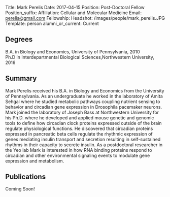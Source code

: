Title: Mark Perelis
Date: 2017-04-15
Position: Post-Doctoral Fellow
Position_suffix: 
Affiliation: Cellular and Molecular Medicine
Email: perelis@gmail.com
Fellowship: 
Headshot: /images/people/mark_perelis.JPG
Template: person
alumni_or_current: Current

## Degrees

B.A. in Biology and Economics, University of Pennsylvania, 2010<br> 
Ph.D in Interdepartmental Biological Sciences,Northwestern University, 2016<br>

## Summary

Mark Perelis received his B.A. in Biology and Economics from the University of Pennsylvania. As an undergraduate he worked in the laboratory of Amita Sehgal  where he studied metabolic pathways coupling nutrient sensing to behavior and circadian gene expression in Drosophila pacemaker neurons. Mark joined the laboratory of Joseph Bass at Northwestern University for his Ph.D. where he developed and applied mouse genetic and genomic tools to define how circadian clock proteins expressed outside of the brain regulate physiological functions. He discovered that circadian proteins expressed in pancreatic beta cells regulate the rhythmic expression of genes mediating insulin transport and secretion resulting in self-sustained rhythms in their capacity to secrete insulin. As a postdoctoral researcher in the Yeo lab Mark is interested in how RNA binding proteins respond to circadian and other environmental signaling events to modulate gene expression and metabolism. 

## Publications

Coming Soon!
